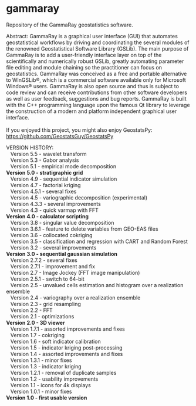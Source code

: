 ﻿# gammaray


Repository of the GammaRay geostatistics software.

Abstract:
GammaRay is a graphical user interface (GUI) that automates geostatistical workflows by driving and coordinating the several modules of the renowned Geostatistical Software Library (GSLib).  The main purpose of GammaRay is to add a user-friendly interface layer on top of the scientifically and numerically robust GSLib, greatly automating parameter file editing and module chaining so the practitioner can focus on geostatistics.  GammaRay was conceived as a free and portable alternative to WinGSLib®, which is a commercial software available only for Microsoft Windows® users.  GammaRay is also open source and thus is subject to code review and can receive contributions from other software developers as well as user feedback, suggestions and bug reports.  GammaRay is built with the C++ programming language upon the famous Qt library to leverage the construction of a modern and platform independent graphical user interface.<br><br>
If you enjoyed this project, you might also enjoy GeostatsPy: https://github.com/GeostatsGuy/GeostatsPy<br>

VERSION HISTORY:<br>
&nbsp;&nbsp;&nbsp;Version 5.5   - wavelet transform<br>
&nbsp;&nbsp;&nbsp;Version 5.3   - Gabor analysis<br>
&nbsp;&nbsp;&nbsp;Version 5.1   - empirical mode decomposition<br>
<strong>Version 5.0   - stratigraphic grid<br></strong>
&nbsp;&nbsp;&nbsp;Version 4.9   - sequential indicator simulation<br>
&nbsp;&nbsp;&nbsp;Version 4.7   - factorial kriging<br>
&nbsp;&nbsp;&nbsp;Version 4.5.1 - several fixes<br>
&nbsp;&nbsp;&nbsp;Version 4.5   - variographic decomposition (experimental)<br>
&nbsp;&nbsp;&nbsp;Version 4.3.3 - several improvements<br>
&nbsp;&nbsp;&nbsp;Version 4.3   - quick varmap with FFT<br>
<strong>Version 4.0   - calculator scripting<br></strong>
&nbsp;&nbsp;&nbsp;Version 3.8   - singular value decomposition<br>
&nbsp;&nbsp;&nbsp;Version 3.6.1 - feature to delete variables from GEO-EAS files<br>
&nbsp;&nbsp;&nbsp;Version 3.6   - collocated cokriging<br>
&nbsp;&nbsp;&nbsp;Version 3.5   - classification and regression with CART and Random Forest<br>
&nbsp;&nbsp;&nbsp;Version 3.2   - several improvements<br>
<strong>Version 3.0   - sequential gaussian simulation<br></strong>
&nbsp;&nbsp;&nbsp;Version 2.7.2 - several fixes<br>
&nbsp;&nbsp;&nbsp;Version 2.7.1 - improvement and fix<br>
&nbsp;&nbsp;&nbsp;Version 2.7   - Image Jockey (FFT image manipulation)<br>
&nbsp;&nbsp;&nbsp;Version 2.5.1 - switch to 64-bit<br>
&nbsp;&nbsp;&nbsp;Version 2.5   - unvalued cells estimation and histogram over a realization ensemble<br>
&nbsp;&nbsp;&nbsp;Version 2.4   - variography over a realization ensemble<br>
&nbsp;&nbsp;&nbsp;Version 2.3   - grid resampling<br>
&nbsp;&nbsp;&nbsp;Version 2.2   - FFT<br>
&nbsp;&nbsp;&nbsp;Version 2.1   - optimizations<br>
<strong>Version 2.0   - 3D viewer<br></strong>
&nbsp;&nbsp;&nbsp;Version 1.7.1 - assorted improvements and fixes<br>
&nbsp;&nbsp;&nbsp;Version 1.7   - cokriging<br>
&nbsp;&nbsp;&nbsp;Version 1.6   - soft indicator calibration<br>
&nbsp;&nbsp;&nbsp;Version 1.5   - indicator kriging post-processing<br>
&nbsp;&nbsp;&nbsp;Version 1.4   - assorted improvements and fixes<br>
&nbsp;&nbsp;&nbsp;Version 1.3.1 - minor fixes<br>
&nbsp;&nbsp;&nbsp;Version 1.3   - indicator kriging<br>
&nbsp;&nbsp;&nbsp;Version 1.2.1 - removal of duplicate samples<br>
&nbsp;&nbsp;&nbsp;Version 1.2   - usability improvements<br>
&nbsp;&nbsp;&nbsp;Version 1.1   - icons for 4k displays<br>
&nbsp;&nbsp;&nbsp;Version 1.0.1 - minor fixes<br>
<strong>Version 1.0   - first usable version<br></strong>
